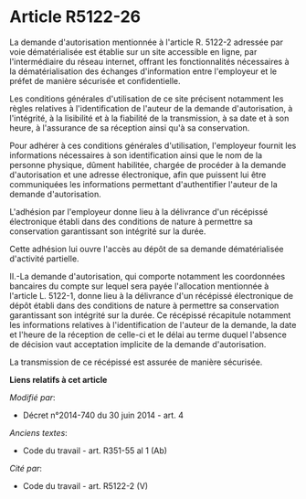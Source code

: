 # Article R5122-26

La demande d'autorisation mentionnée à l'article R. 5122-2 adressée par voie dématérialisée est établie sur un site
accessible en ligne, par l'intermédiaire du réseau internet, offrant les fonctionnalités nécessaires à la dématérialisation
des échanges d'information entre l'employeur et le préfet de manière sécurisée et confidentielle. 

Les conditions générales d'utilisation de ce site précisent notamment les règles relatives à l'identification de l'auteur de
la demande d'autorisation, à l'intégrité, à la lisibilité et à la fiabilité de la transmission, à sa date et à son heure, à
l'assurance de sa réception ainsi qu'à sa conservation. 

Pour adhérer à ces conditions générales d'utilisation, l'employeur fournit les informations nécessaires à son identification
ainsi que le nom de la personne physique, dûment habilitée, chargée de procéder à la demande d'autorisation et une adresse
électronique, afin que puissent lui être communiquées les informations permettant d'authentifier l'auteur de la demande
d'autorisation. 

L'adhésion par l'employeur donne lieu à la délivrance d'un récépissé électronique établi dans des conditions de nature à
permettre sa conservation garantissant son intégrité sur la durée. 

Cette adhésion lui ouvre l'accès au dépôt de sa demande dématérialisée d'activité partielle. 

II.-La demande d'autorisation, qui comporte notamment les coordonnées bancaires du compte sur lequel sera payée l'allocation
mentionnée à l'article L. 5122-1, donne lieu à la délivrance d'un récépissé électronique de dépôt établi dans des conditions
de nature à permettre sa conservation garantissant son intégrité sur la durée. Ce récépissé récapitule notamment les
informations relatives à l'identification de l'auteur de la demande, la date et l'heure de la réception de celle-ci et le
délai au terme duquel l'absence de décision vaut acceptation implicite de la demande d'autorisation. 

La transmission de ce récépissé est assurée de manière sécurisée.

**Liens relatifs à cet article**

_Modifié par_:

  - Décret n°2014-740 du 30 juin 2014 - art. 4

_Anciens textes_:

  - Code du travail - art. R351-55 al 1 (Ab)

_Cité par_:

  - Code du travail - art. R5122-2 (V)
